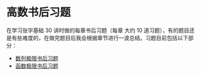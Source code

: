 # 高数书后习题

在学习张宇基础 30 讲时做的每章书后习题（每章 大约 10 道习题），有的题目还是有些难度的，在做完题目后我会根据章节进行一波总结。习题目前包括以下部分：

- [数列极限书后习题](数列极限书后习题.pdf)
- [函数极限书后习题](函数极限书后习题.pdf)

